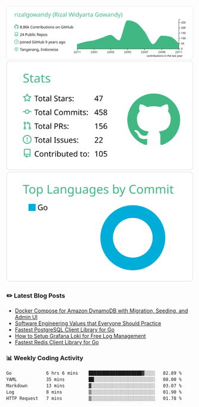 ![profile-details](profile-summary-card-output/vue/0-profile-details.svg)
![stats](profile-summary-card-output/vue/3-stats.svg)
![most-commit-language](profile-summary-card-output/vue/2-most-commit-language.svg)

### :pencil2: Latest Blog Posts
<!-- BLOG-POST-LIST:START -->
- [Docker Compose for Amazon DynamoDB with Migration, Seeding, and Admin UI](https://medium.com/geekculture/docker-compose-for-amazon-dynamodb-with-migration-seeding-and-admin-ui-db11a348cc6a?source=rss-5763b0f1aba6------2)
- [Software Engineering Values that Everyone Should Practice](https://levelup.gitconnected.com/software-engineering-values-that-everyone-should-practice-c980d00cd103?source=rss-5763b0f1aba6------2)
- [Fastest PostgreSQL Client Library for Go](https://levelup.gitconnected.com/fastest-postgresql-client-library-for-go-579fa97909fb?source=rss-5763b0f1aba6------2)
- [How to Setup Grafana Loki for Free Log Management](https://levelup.gitconnected.com/how-to-setup-grafana-loki-for-free-log-management-ceb60558503c?source=rss-5763b0f1aba6------2)
- [Fastest Redis Client Library for Go](https://levelup.gitconnected.com/fastest-redis-client-library-for-go-7993f618f5ab?source=rss-5763b0f1aba6------2)
<!-- BLOG-POST-LIST:END -->

### 📊 Weekly Coding Activity
<!--START_SECTION:waka-->

```txt
Go             6 hrs 6 mins    ████████████████████▓░░░░   82.89 %
YAML           35 mins         ██░░░░░░░░░░░░░░░░░░░░░░░   08.00 %
Markdown       13 mins         ▓░░░░░░░░░░░░░░░░░░░░░░░░   03.07 %
Log            8 mins          ▒░░░░░░░░░░░░░░░░░░░░░░░░   01.90 %
HTTP Request   7 mins          ▒░░░░░░░░░░░░░░░░░░░░░░░░   01.78 %
```

<!--END_SECTION:waka-->
